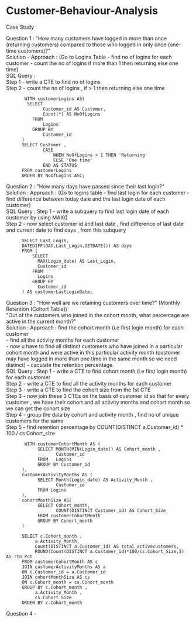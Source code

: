 # Customer-Behaviour-Analysis
Case Study :


Question 1 : "How many customers have logged in more than once (returning customers) compared to those who logged in only once (one-time customers)?"</br>
Solution - Approach : (Go to Logins Table - find no of logins for each customer - count the no of logins if more than 1 then returning else one time)</br>
           SQL Query : </br>
           Step 1 - write a CTE to find no of logins </br>
           Step 2 - count the no of logins , if > 1 then returning else one time </br>

           WITH customerLogins AS(
          	SELECT
                  Customer_id AS Customer,
                  Count(*) AS NoOfLogins 
              FROM 
                  Logins
              GROUP BY
                  Customer_id         
          )
          SELECT Customer ,
                  CASE
                      WHEN NoOfLogins > 1 THEN 'Returning'
                      ELSE 'One time'
                  END AS STATUS
          FROM customerLogins 
          ORDER BY NoOfLogins ASC;

Question 2 : "How many days have passed since their last login?"</br>
Solution : Approach : (Go to logins table - find last login for each customer - find difference between today date and the last login date of each customer)</br>
           SQL Query : Step 1 - write a subquery to find last login date of each customer by using MAX()</br>
                       Step 2 - now select customer id and last date , find difference of last date and current date to find days , from this subquery</br>

          SELECT Last_Login,
          DATEDIFF(DAY,Last_Login,GETDATE()) AS days
          FROM (
              SELECT 
                MAX(Login_date) AS Last_Login,
                Customer_id
              FROM 
                Logins
              GROUP BY
                Customer_id
          ) AS customerLastLoginDate;

Question 3 : "How well are we retaining customers over time?" (Monthly Retention (Cohort Table))</br>
             "Out of the customers who joined in the cohort month, what percentage are active in the current month?"</br>
Solution : Approach : find the cohort month (i.e first login month) for each customer</br> 
                    - find all the activity months for each customer</br>
                    - now u have to find all distinct customers who have joined in a particular cohort month and were active in this particular activity month (customer may have logged                         in more than one time in the same month so we need distinct)
                    - caculate the retention percentage.</br>
           SQL Query : Step 1 - write a CTE to find cohort month (i.e first login month) for each customer</br>
                       Step 2 - write a CTE to find all the activity months for each customer</br>
                       Step 3 - write a CTE to find the cohort size from the 1st CTE</br>
                       Step 3 - now join these 3 CTEs on the basis of customer id so that for every customer , we have their cohort and all activity months and cohort month so 
                                we can get the cohort size</br>
                       Step 4 - group the data by cohort and activity month , find no of unique customers for the same </br>
                       Step 5 - find retention percentage by COUNT(DISTINCT a.Customer_id) * 100 / cs.Cohort_size</br>

           WITH customerCohortMonth AS (
              	SELECT MONTH(MIN(Login_date)) AS Cohort_month ,
              		   Customer_id
              	FROM   Logins
              	GROUP BY Customer_id
          ),
          customerActivityMonths AS (
              	SELECT Month(Login_date) AS Activity_Month ,
              		   Customer_id
              	FROM Logins
          ),
          cohortMonthSize AS(
              	SELECT Cohort_month,
              		   COUNT(DISTINCT Customer_id) AS Cohort_Size
              	FROM customerCohortMonth
              	GROUP BY Cohort_month 
          )
          
          SELECT c.Cohort_month ,
          	   a.Activity_Month,
          	   Count(DISTINCT a.Customer_id) AS total_activecustomers,
          	   ROUND(Count(DISTINCT a.Customer_id)*100/cs.Cohort_Size,2) AS rtn_Pct
          FROM customerCohortMonth AS c
          JOIN customerActivityMonths AS a
          ON c.Customer_id = a.Customer_id
          JOIN cohortMonthSize AS cs
          ON c.Cohort_month = cs.Cohort_month
          GROUP BY c.Cohort_month ,
          	   a.Activity_Month ,
          	   cs.Cohort_Size
          ORDER BY c.Cohort_month

Question 4 -            

            

          
